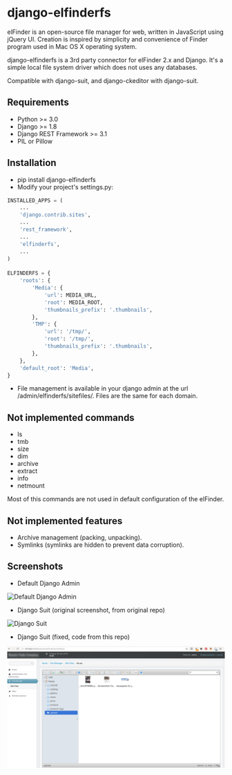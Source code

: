 django-elfinderfs
=================

elFinder is an open-source file manager for web, written in JavaScript using jQuery UI.
Creation is inspired by simplicity and convenience of Finder program used in Mac OS X
operating system.

django-elfinderfs is a 3rd party connector for elFinder 2.x and Django.
It's a simple local file system driver which does not uses any databases.

Compatible with django-suit, and django-ckeditor with django-suit.


Requirements
------------

* Python >= 3.0
* Django >= 1.8
* Django REST Framework >= 3.1
* PIL or Pillow


Installation
------------

* pip install django-elfinderfs
* Modify your project's settings.py:

```python
INSTALLED_APPS = (
    ...
    'django.contrib.sites',
    ...
    'rest_framework',
    ...
    'elfinderfs',
    ...
)

ELFINDERFS = {
    'roots': {
        'Media': {
            'url': MEDIA_URL,
            'root': MEDIA_ROOT,
            'thumbnails_prefix': '.thumbnails',
        },
        'TMP': {
            'url': '/tmp/',
            'root': '/tmp/',
            'thumbnails_prefix': '.thumbnails',
        },
    },
    'default_root': 'Media',
}
```

* File management is available in your django admin at the url /admin/elfinderfs/sitefiles/.
Files are the same for each domain.


Not implemented commands
------------------------

* ls
* tmb
* size
* dim
* archive
* extract
* info
* netmount

Most of this commands are not used in default configuration of the elFinder.


Not implemented features
------------------------

* Archive management (packing, unpacking).
* Symlinks (symlinks are hidden to prevent data corruption).


Screenshots
-----------

* Default Django Admin

![Default Django Admin](/defaultadmin.png)

* Django Suit (original screenshot, from original repo)

![Django Suit](/suitadmin.png)

* Django Suit (fixed, code from this repo)

![Django Suit](/suitadmin-fixed.png)
